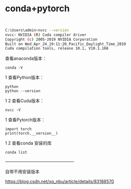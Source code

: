 # conda+pytorch




```bash


C:\Users\admin>nvcc --version
nvcc: NVIDIA (R) Cuda compiler driver
Copyright (c) 2005-2019 NVIDIA Corporation
Built on Wed_Apr_24_19:11:20_Pacific_Daylight_Time_2019
Cuda compilation tools, release 10.1, V10.1.168

```


查看anaconda版本：

	conda -V
1
查看Python版本：

   	python
   	python --version
1
2
查看Cuda版本：

   	nvcc -V
1
查看Pytorch版本：

	import torch
	print(torch.__version__) 
1
2
查看conda 安装的库

	conda list
————————————————



自带不用安装版本

https://blog.csdn.net/xq_nbu/article/details/83188570


















































